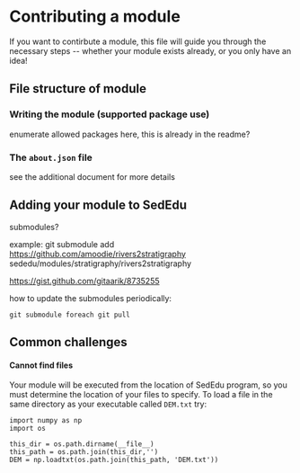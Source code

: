 # Contributing a module

If you want to contirbute a module, this file will guide you through the necessary steps --  whether your module exists already, or you only have an idea!

## File structure of module

### Writing the module (supported package use)
enumerate allowed packages here, this is already in the readme?

### The `about.json` file
see the additional document for more details

## Adding your module to SedEdu
submodules?

example: git submodule add https://github.com/amoodie/rivers2stratigraphy sededu/modules/stratigraphy/rivers2stratigraphy

https://gist.github.com/gitaarik/8735255

how to update the submodules periodically:
```
git submodule foreach git pull
```



## Common challenges

#### Cannot find files
Your module will be executed from the location of SedEdu program, so you must determine the location of your files to specify. To load a file in the same directory as your executable called `DEM.txt` try:

```
import numpy as np
import os

this_dir = os.path.dirname(__file__)
this_path = os.path.join(this_dir,'')
DEM = np.loadtxt(os.path.join(this_path, 'DEM.txt'))

```